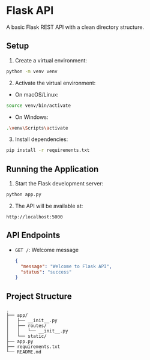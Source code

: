 # Flask API

A basic Flask REST API with a clean directory structure.

## Setup

1. Create a virtual environment:
```bash
python -m venv venv
```

2. Activate the virtual environment:
- On macOS/Linux:
```bash
source venv/bin/activate
```
- On Windows:
```bash
.\venv\Scripts\activate
```

3. Install dependencies:
```bash
pip install -r requirements.txt
```

## Running the Application

1. Start the Flask development server:
```bash
python app.py
```

2. The API will be available at:
```
http://localhost:5000
```

## API Endpoints

- `GET /`: Welcome message
  ```json
  {
    "message": "Welcome to Flask API",
    "status": "success"
  }
  ```

## Project Structure

```
.
├── app/
│   ├── __init__.py
│   ├── routes/
│   │   └── __init__.py
│   └── static/
├── app.py
├── requirements.txt
└── README.md
``` 